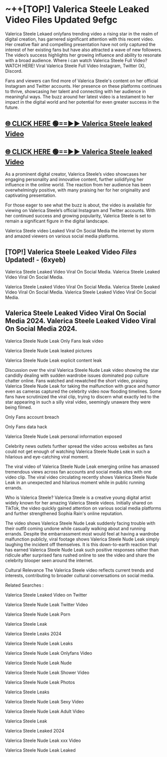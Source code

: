 # ~++[TOP!] Valerica Steele Leaked Video Files Updated 9efgc

 Valerica Steele Lekaed onlyfans trending video a rising star in the realm of digital creation, has garnered significant attention with this recent video. Her creative flair and compelling presentation have not only captured the interest of her existing fans but have also attracted a wave of new followers. The video’s success highlights her growing influence and ability to resonate with a broad audience.
Where i can watch  Valerica Steele Full Video? WATCH HERE! Viral  Valerica Steele Full Video Instagram, Twitter (X), Discord.


Fans and viewers can find more of  Valerica Steele's content on her official Instagram and Twitter accounts. Her presence on these platforms continues to thrive, showcasing her talent and connecting with her audience in meaningful ways. The buzz around her latest video is a testament to her impact in the digital world and her potential for even greater success in the future.


## [🌐 CLICK HERE 🟢==►►  Valerica Steele leaked Video ](https://onlyclips.site?title=Valerica_Steele&ref=git)

## [🌐 CLICK HERE 🟢==►►  Valerica Steele leaked Video ](https://onlyclips.site?title=Valerica_Steele&ref=git)


As a prominent digital creator,  Valerica Steele’s video showcases her engaging personality and innovative content, further solidifying her influence in the online world. The reaction from her audience has been overwhelmingly positive, with many praising her for her originality and captivating presentation.

For those eager to see what the buzz is about, the video is available for viewing on  Valerica Steele’s official Instagram and Twitter accounts. With her continued success and growing popularity,  Valerica Steele is set to remain a significant figure in the digital landscape.


  Valerica Steele video Leaked Viral On Social Media the internet by storm and amazed viewers on various social media platforms.


## [TOP!]  Valerica Steele Leaked Video *Files* Updated! - (6xyeb) 

 Valerica Steele Leaked Video Viral On Social Media. Valerica Steele Leaked Video Viral On Social Media.

 Valerica Steele Leaked Video Viral On Social Media. Valerica Steele Leaked Video Viral On Social Media. Valerica Steele Leaked Video Viral On Social Media.


##  Valerica Steele Leaked Video Viral On Social Media 2024. Valerica Steele Leaked Video Viral On Social Media 2024.
 Valerica Steele Nude Leak Only Fans leak video

 Valerica Steele Nude Leak leaked pictures

 Valerica Steele Nude Leak explicit content leak

Discussion over the viral  Valerica Steele Nude Leak video showing the star candidly dealing with sudden wardrobe issues dominated pop culture chatter online. Fans watched and rewatched the short video, praising  Valerica Steele Nude Leak for taking the malfunction with grace and humor even as cameras captured the celebrity video now flooding timelines. Some fans have scrutinized the viral clip, trying to discern what exactly led to the star appearing in such a silly viral video, seemingly unaware they were being filmed.


Only Fans account breach

Only Fans data hack

 Valerica Steele Nude Leak personal information exposed

Celebrity news outlets further spread the video across websites as fans could not get enough of watching  Valerica Steele Nude Leak in such a hilarious and eye-catching viral moment.


The viral video of  Valerica Steele Nude Leak emerging online has amassed tremendous views across fan accounts and social media sites with one video clip. The viral video circulating recently shows  Valerica Steele Nude Leak in an unexpected and hilarious moment while in public running errands.


Who is  Valerica Steele?  Valerica Steele is a creative young digital artist widely known for her amazing  Valerica Steele videos. Initially shared on TikTok, the video quickly gained attention on various social media platforms and further strengthened Sophia Rain's online reputation.

The video shows  Valerica Steele Nude Leak suddenly facing trouble with their outfit coming undone while casually walking about and running errands. Despite the embarrassment most would feel at having a wardrobe malfunction publicly, viral footage shows  Valerica Steele Nude Leak simply laughing the incident off themselves. It is this down-to-earth reaction that has earned  Valerica Steele Nude Leak such positive responses rather than ridicule after surprised fans rushed online to see the video and share the celebrity blooper seen around the internet.

Cultural Relevance The  Valerica Steele video reflects current trends and interests, contributing to broader cultural conversations on social media.

Related Searches :

 Valerica Steele Leaked Video on Twitter

 Valerica Steele Nude Leak Twitter Video

 Valerica Steele Nude Leak Porn

 Valerica Steele Leak 

 Valerica Steele Leaks 2024

 Valerica Steele Nude Leak Leaks

 Valerica Steele Nude Leak Onlyfans Video

 Valerica Steele Nude Leak Nude

 Valerica Steele Nude Leak Shower Video

 Valerica Steele Nude Leak Photos

 Valerica Steele Leaks

 Valerica Steele Nude Leak Sexy Video

 Valerica Steele Nude Leak Adult Video

 Valerica Steele Leak

 Valerica Steele Leaked 2024

 Valerica Steele Nude Leak xxx Video

 Valerica Steele Nude Leak Leaked